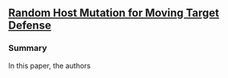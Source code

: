 ## [Random Host Mutation for Moving Target Defense](http://link.springer.com/chapter/10.1007/978-3-642-36883-7_19)


### Summary
In this paper, the authors 
